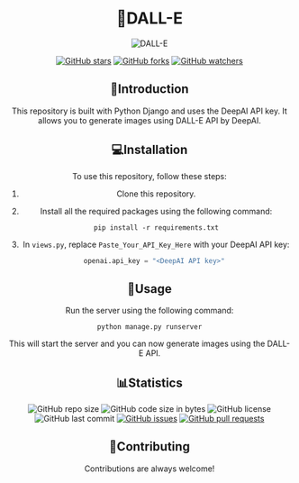 <div align="center">

# 🎨DALL-E

![DALL-E](dall-e.jpg) 

[![GitHub stars](https://img.shields.io/github/stars/ElonMusk2002/DALL-E?style=for-the-badge&logo=github&color=yellow)](https://github.com/ElonMusk2002/DALL-E/stargazers)
[![GitHub forks](https://img.shields.io/github/forks/ElonMusk2002/DALL-E?style=for-the-badge&logo=github&color=yellow)](https://github.com/ElonMusk2002/DALL-E/network/members)
[![GitHub watchers](https://img.shields.io/github/watchers/ElonMusk2002/DALL-E?style=for-the-badge&logo=github&color=yellow)](https://github.com/ElonMusk2002/DALL-E/watchers)

## 📝Introduction

This repository is built with Python Django and uses the DeepAI API key. It allows you to generate images using DALL-E API by DeepAI. 

## 💻Installation

To use this repository, follow these steps:

1. Clone this repository.

2. Install all the required packages using the following command: 

   ```
   pip install -r requirements.txt
   ```

3. In `views.py`, replace `Paste_Your_API_Key_Here` with your DeepAI API key: 

   ```python
   openai.api_key = "<DeepAI API key>" 
   ```

## 🚀Usage

Run the server using the following command: 

   ```
   python manage.py runserver
   ```

This will start the server and you can now generate images using the DALL-E API.

## 📊Statistics

![GitHub repo size](https://img.shields.io/github/repo-size/ElonMusk2002/DALL-E?style=for-the-badge&color=blue&logo=github)
![GitHub code size in bytes](https://img.shields.io/github/languages/code-size/ElonMusk2002/DALL-E?style=for-the-badge&color=blue&logo=github)
![GitHub license](https://img.shields.io/github/license/ElonMusk2002/DALL-E?style=for-the-badge&color=blue&logo=github)
![GitHub last commit](https://img.shields.io/github/last-commit/ElonMusk2002/DALL-E?style=for-the-badge&color=blue&logo=github)
[![GitHub issues](https://img.shields.io/github/issues/ElonMusk2002/DALL-E?style=for-the-badge&color=blue&logo=github)](https://github.com/ElonMusk2002/DALL-E/issues)
[![GitHub pull requests](https://img.shields.io/github/issues-pr/ElonMusk2002/DALL-E?style=for-the-badge&color=blue&logo=github)](https://github.com/ElonMusk2002/DALL-E/pulls)

## 🙌Contributing

Contributions are always welcome!

</div>
